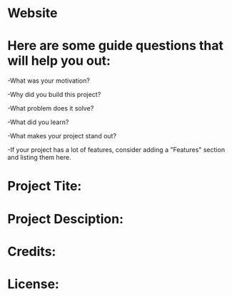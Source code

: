 # Website
# Here are some guide questions that will help you out:

-What was your motivation?

-Why did you build this project?

-What problem does it solve?

-What did you learn?

-What makes your project stand out?

-If your project has a lot of features, consider adding a "Features" section and listing them here.

# Project Tite:

# Project Desciption:

# Credits:

# License:
